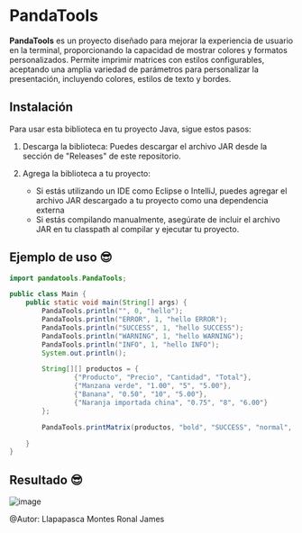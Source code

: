 # PandaTools

**PandaTools** es un proyecto diseñado para mejorar la experiencia de usuario en la terminal, proporcionando la capacidad de mostrar colores y formatos personalizados. Permite imprimir matrices con estilos configurables, aceptando una amplia variedad de parámetros para personalizar la presentación, incluyendo colores, estilos de texto y bordes.


## Instalación
Para usar esta biblioteca en tu proyecto Java, sigue estos pasos:

1. Descarga la biblioteca: Puedes descargar el archivo JAR desde la sección de "Releases" de este repositorio.

2. Agrega la biblioteca a tu proyecto:
    - Si estás utilizando un IDE como Eclipse o IntelliJ, puedes agregar el archivo JAR descargado a tu proyecto como una dependencia externa
    - Si estás compilando manualmente, asegúrate de incluir el archivo JAR en tu classpath al compilar y ejecutar tu proyecto.

## Ejemplo de uso 😎

```java
import pandatools.PandaTools;

public class Main {
    public static void main(String[] args) {
        PandaTools.println("", 0, "hello");
        PandaTools.println("ERROR", 1, "hello ERROR");
        PandaTools.println("SUCCESS", 1, "hello SUCCESS");
        PandaTools.println("WARNING", 1, "hello WARNING");
        PandaTools.println("INFO", 1, "hello INFO");
        System.out.println();

        String[][] productos = {
                {"Producto", "Precio", "Cantidad", "Total"},
                {"Manzana verde", "1.00", "5", "5.00"},
                {"Banana", "0.50", "10", "5.00"},
                {"Naranja importada china", "0.75", "8", "6.00"}
        };

        PandaTools.printMatrix(productos, "bold", "SUCCESS", "normal", "", 1);

    }
}
```

## Resultado 😎

![image](https://github.com/user-attachments/assets/035c53a9-deb8-45e5-b6cc-9b96ad2e2eec)


@Autor: Llapapasca Montes Ronal James
